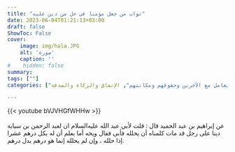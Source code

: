 ```yaml
---
title: "ثواب من جعل مؤمنا في حل من دين عليه"
date: 2023-06-04T01:21:13+03:00
draft: false
ShowToc: False
cover:
    image: img/hala.JPG
    alt: 'صورة'
    caption: ''
#    hidden: false
summary: 
tags: [""]
categories: ["التعامل مع الآخرين وحقوقهم ومكانتهم", الإنفاق والزكاة والصدقة"]

---
```

{{< youtube bVJVHGfWHHw >}}  
 <br>
عن إبراهيم بن عبد الحميد قال : قلت لأبي عبد الله عليه‌السلام ان
لعبد الرحمن بن سيابة دينا على رجل قد مات كلمناه أن يحلله فأبى فقال
ويحه أما يعلم أن له بكل درهم عشرا إذا حلله ، وإن لم يحلله إنما هو
درهم بدل درهم.


